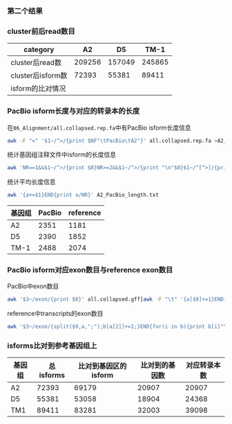 ### 第二个结果

### cluster前后read数目

| category          | A2     | D5     | TM-1   |
| ----------------- | ------ | ------ | ------ |
| cluster后read数   | 209256 | 157049 | 245865 |
| cluster后isform数 | 72393  | 55381  | 89411  |
| isform的比对情况  |        |        |        |



### PacBio isform长度与对应的转录本的长度

在`06_Alignment/all.collapsed.rep.fa`中有PacBio isform长度信息

```bash
awk -F "=" '$1~/^>/{print $NF"\tPacBio\tA2"}' all.collapsed.rep.fa >A2_PacBio_length.txt
```

统计基因组注释文件中isform的长度信息

```bash
awk 'NR==1&&$1~/^>/{print $0}NR>=2&&$1~/^>/{print "\n"$0}$1~/^[^>]/{printf $0}' Ghirsutum_gene_transcripts.fasta|awk '$1~/^[^>]/{print length($0)"\treference\tTM-1"}'
```

统计平均长度信息

```bash
awk '{a+=$1}END{print a/NR}' A2_PacBio_length.txt
```

| 基因组 | PacBio | reference |
| ------ | ------ | --------- |
| A2     | 2351   | 1181      |
| D5     | 2390   | 1852      |
| TM-1   | 2488   | 2074      |

### PacBio isform对应exon数目与reference exon数目

PacBio中exon数目

```bash
awk '$3~/exon/{print $0}' all.collapsed.gff|awk -F "\t" '{a[$9]+=1}END{for(i in a){print a[i]"\tPacBio\tD5"}}'
```

reference中transcripts的exon数目

```bash
awk '$3~/exon/{split($9,a,";");b[a[2]]+=1;}END{for(i in b){print b[i]"\treference\tTM1"}}' Ghirsutum_gene_model.gff3
```

### isforms比对到参考基因组上

| 基因组 | 总isforms | 比对到基因区的isform | 比对到的基因数 | 对应转录本数 |
| ------ | --------- | -------------------- | -------------- | ------------ |
| A2     | 72393     | 69179                | 20907          | 20907        |
| D5     | 55381     | 53058                | 18904          | 24368        |
| TM1    | 89411     | 83281                | 32003          | 39098        |

